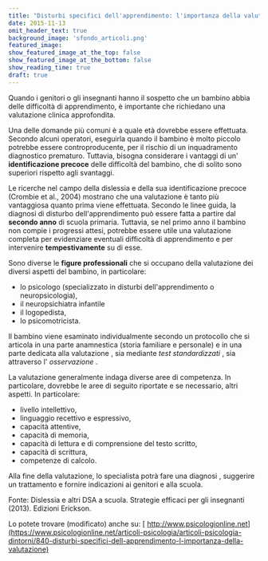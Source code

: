 ```yaml
---
title: "Disturbi specifici dell'apprendimento: l'importanza della valutazione"
date: 2015-11-13
omit_header_text: true
background_image: 'sfondo_articoli.png'
featured_image: 
show_featured_image_at_the_top: false
show_featured_image_at_the_bottom: false
show_reading_time: true
draft: true
---
```


Quando i genitori o gli insegnanti hanno il sospetto che un bambino abbia
delle difficoltà di apprendimento, è importante che richiedano una valutazione
clinica approfondita.  
  
Una delle domande più comuni è a quale età  dovrebbe essere effettuata.
Secondo alcuni operatori, eseguirla quando il bambino è molto piccolo potrebbe
essere controproducente, per il rischio di un inquadramento diagnostico
prematuro. Tuttavia, bisogna considerare i vantaggi di un' **identificazione
precoce** delle difficoltà del bambino, che di solito sono superiori rispetto
agli svantaggi.  
  
Le ricerche nel campo della dislessia e della sua identificazione precoce
(Crombie et al., 2004) mostrano che una valutazione è tanto più vantaggiosa
quanto prima viene effettuata. Secondo le linee guida, la diagnosi di disturbo
dell'apprendimento può essere fatta a partire dal **secondo anno** di scuola
primaria. Tuttavia, se nel primo anno il bambino non compie i progressi
attesi, potrebbe essere utile una valutazione completa per evidenziare
eventuali difficoltà di apprendimento e per intervenire **tempestivamente** su
di esse.  
  
Sono diverse le **figure professionali** che si occupano della valutazione dei
diversi aspetti del bambino, in particolare:

  * lo psicologo (specializzato in disturbi dell'apprendimento o neuropsicologia),
  * il neuropsichiatra infantile
  * il logopedista,
  * lo psicomotricista.

  
Il bambino viene esaminato individualmente secondo un protocollo che si
articola in una parte anamnestica  (storia familiare e personale) e in una
parte dedicata alla valutazione , sia mediante _test standardizzati_ , sia
attraverso l' _osservazione_ .  
  
La valutazione generalmente indaga diverse aree di competenza. In particolare,
dovrebbe le aree di seguito riportate e se necessario, altri aspetti. In
particolare:

  * livello intellettivo,
  * linguaggio recettivo e espressivo,
  * capacità attentive,
  * capacità di memoria,
  * capacità di lettura e di comprensione del testo scritto,
  * capacità di scrittura,
  * competenze di calcolo.

  
Alla fine della valutazione, lo specialista potrà fare una diagnosi ,
suggerire un trattamento  e fornire indicazioni ai genitori e alla scuola.  
  
Fonte: Dislessia e altri DSA a scuola. Strategie efficaci per gli insegnanti
(2013). Edizioni Erickson.  
  
Lo potete trovare (modificato) anche su: [ http://www.psicologionline.net](https://www.psicologionline.net/articoli-psicologia/articoli-psicologia-dintorni/840-disturbi-specifici-dell-apprendimento-l-importanza-della-valutazione)

